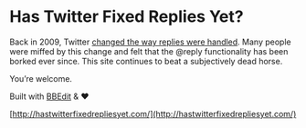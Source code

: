 # Has Twitter Fixed Replies Yet?

Back in 2009, Twitter [changed the way replies were handled](http://blog.twitter.com/2009/05/replies-kerfuffle.html). Many people were miffed by this change and felt that the @reply functionality has been borked ever since. This site continues to beat a subjectively dead horse.

You’re welcome.

Built with [BBEdit](http://www.barebones.com/products/bbedit/) & ♥

[http://hastwitterfixedrepliesyet.com/](http://hastwitterfixedrepliesyet.com/)
